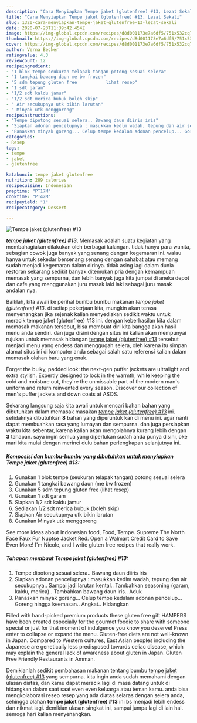 ```yaml
---
description: "Cara Menyiapkan Tempe jaket (glutenfree) #13, Lezat Sekali"
title: "Cara Menyiapkan Tempe jaket (glutenfree) #13, Lezat Sekali"
slug: 1320-cara-menyiapkan-tempe-jaket-glutenfree-13-lezat-sekali
date: 2020-07-23T11:39:42.454Z
image: https://img-global.cpcdn.com/recipes/d8d001173e7a6df5/751x532cq70/tempe-jaket-glutenfree-13-foto-resep-utama.jpg
thumbnail: https://img-global.cpcdn.com/recipes/d8d001173e7a6df5/751x532cq70/tempe-jaket-glutenfree-13-foto-resep-utama.jpg
cover: https://img-global.cpcdn.com/recipes/d8d001173e7a6df5/751x532cq70/tempe-jaket-glutenfree-13-foto-resep-utama.jpg
author: Verna Becker
ratingvalue: 4.3
reviewcount: 12
recipeingredient:
- "1 blok tempe seukuran telapak tangan potong sesuai selera"
- "1 tangkai bawang daun me bw frozen"
- "5 sdm tepung gluten free           lihat resep"
- "1 sdt garam"
- "1/2 sdt kaldu jamur"
- "1/2 sdt merica bubuk boleh skip"
- " Air secukupnya utk bikin larutan"
- " Minyak utk menggoreng"
recipeinstructions:
- "Tempe dipotong sesuai selera.. Bawang daun diiris iris"
- "Siapkan adonan pencelupnya : masukkan kedlm wadah, tepung dan air secukupnya.. Sampai jadi larutan kental.. Tambahkan seasoning (garam, kaldu, merica).. Tambahkan bawang daun iris.. Aduk"
- "Panaskan minyak goreng... Celup tempe kedalam adonan pencelup... Goreng hingga keemasan.. Angkat.. Hidangkan"
categories:
- Resep
tags:
- tempe
- jaket
- glutenfree

katakunci: tempe jaket glutenfree 
nutrition: 289 calories
recipecuisine: Indonesian
preptime: "PT17M"
cooktime: "PT42M"
recipeyield: "1"
recipecategory: Dessert

---
```



![Tempe jaket (glutenfree) #13](https://img-global.cpcdn.com/recipes/d8d001173e7a6df5/751x532cq70/tempe-jaket-glutenfree-13-foto-resep-utama.jpg)

<b><i>tempe jaket (glutenfree) #13</i></b>, Memasak adalah suatu kegiatan yang membahagiakan dilakukan oleh berbagai kalangan. tidak hanya para wanita, sebagian cowok juga banyak yang senang dengan kegemaran ini. walau hanya untuk sekedar bersenang senang dengan sahabat atau memang sudah menjadi kegemaran dalam dirinya. tidak asing lagi dalam dunia restoran sekarang sedikit banyak ditemukan pria dengan kemampuan memasak yang sempurna, dan lebih banyak juga kita jumpai di aneka depot dan cafe yang menggunakan juru masak laki laki sebagai juru masak andalan nya.

Baiklah, kita awali ke perihal bumbu bumbu makanan <i>tempe jaket (glutenfree) #13</i>. di setiap pekerjaan kita, mungkin akan terasa menyenangkan jika sejenak kalian menyediakan sedikit waktu untuk meracik tempe jaket (glutenfree) #13 ini. dengan keberhasilan kita dalam memasak makanan tersebut, bisa membuat diri kita bangga akan hasil menu anda sendiri. dan juga disini dengan situs ini kalian akan mempunyai rujukan untuk memasak hidangan <u>tempe jaket (glutenfree) #13</u> tersebut menjadi menu yang endess dan menggugah selera, oleh karena itu simpan alamat situs ini di komputer anda sebagai salah satu referensi kalian dalam memasak olahan baru yang enak.

Forget the bulky, padded look: the next-gen puffer jackets are ultralight and extra stylish. Expertly designed to lock in the warmth, while keeping the cold and moisture out, they&#39;re the unmissable part of the modern man&#39;s uniform and return reinvented every season. Discover our collection of men&#39;s puffer jackets and down coats at ASOS.


Sekarang langsung saja kita awali untuk mencari bahan bahan yang dibutuhkan dalam memasak masakan <u><i>tempe jaket (glutenfree) #13</i></u> ini. setidaknya dibutuhkan <b>8</b> bahan yang diperuntuk kan di menu ini. agar nanti dapat membuahkan rasa yang lumayan dan sempurna. dan juga persiapkan waktu kita sebentar, karena kalian akan mengolahnya kurang lebih dengan <b>3</b> tahapan. saya ingin semua yang diperlukan sudah anda punya disini, oke mari kita mulai dengan merinci dulu bahan perlengkapan selanjutnya ini.

<!--inarticleads1-->

##### Komposisi dan bumbu-bumbu yang dibutuhkan untuk menyiapkan Tempe jaket (glutenfree) #13:

1. Gunakan 1 blok tempe (seukuran telapak tangan) potong sesuai selera
1. Gunakan 1 tangkai bawang daun (me bw frozen)
1. Gunakan 5 sdm tepung gluten free           (lihat resep)
1. Gunakan 1 sdt garam
1. Siapkan 1/2 sdt kaldu jamur
1. Sediakan 1/2 sdt merica bubuk (boleh skip)
1. Siapkan  Air secukupnya utk bikin larutan
1. Gunakan  Minyak utk menggoreng


See more ideas about Indonesian food, Food, Tempe. Supreme The North Face Faux Fur Nuptse Jacket Red. Open a Walmart Credit Card to Save Even More! I&#39;m Nicole, and I write gluten free recipes that really work. 

<!--inarticleads2-->

##### Tahapan membuat Tempe jaket (glutenfree) #13:

1. Tempe dipotong sesuai selera.. Bawang daun diiris iris
1. Siapkan adonan pencelupnya : masukkan kedlm wadah, tepung dan air secukupnya.. Sampai jadi larutan kental.. Tambahkan seasoning (garam, kaldu, merica).. Tambahkan bawang daun iris.. Aduk
1. Panaskan minyak goreng... Celup tempe kedalam adonan pencelup... Goreng hingga keemasan.. Angkat.. Hidangkan


Filled with hand-picked premium products these gluten free gift HAMPERS have been created especially for the gourmet foodie to share with someone special or just for that moment of indulgence you know you deserve! Press enter to collapse or expand the menu. Gluten-free diets are not well-known in Japan. Compared to Western cultures, East Asian peoples including the Japanese are genetically less predisposed towards celiac disease, which may explain the general lack of awareness about gluten in Japan. Gluten Free Friendly Restaurants in Amman. 

Demikianlah sedikit pembahasan makanan tentang bumbu <u>tempe jaket (glutenfree) #13</u> yang sempurna. kita ingin anda sudah memahami dengan ulasan diatas, dan kamu dapat meracik lagi di masa datang untuk di hidangkan dalam saat saat even even keluarga atau teman kamu. anda bisa mengkolaborasi resep resep yang ada diatas selaras dengan selera anda, sehingga olahan <b>tempe jaket (glutenfree) #13</b> ini bs menjadi lebih endess dan nikmat lagi. demikian ulasan singkat ini, sampai jumpa lagi di lain hal. semoga hari kalian menyenangkan.
